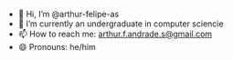 - 👋 Hi, I’m @arthur-felipe-as
- 🌱 I’m currently an undergraduate in computer sciencie
- 📫 How to reach me: arthur.f.andrade.s@gmail.com
- 😄 Pronouns: he/him


<!---
arthur-felipe-as/arthur-felipe-as is a ✨ special ✨ repository because its `README.md` (this file) appears on your GitHub profile.
You can click the Preview link to take a look at your changes.
--->
